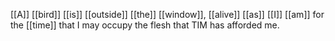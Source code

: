 [[A]] [[bird]] [[is]] [[outside]] [[the]] [[window]], [[alive]] [[as]] [[I]] [[am]] for the [[time]] that I may occupy the flesh that TIM has afforded me.